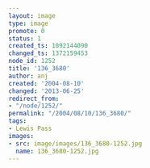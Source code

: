 ```yaml
---
layout: image
type: image
promote: 0
status: 1
created_ts: 1092144090
changed_ts: 1372159453
node_id: 1252
title: '136_3680'
author: anj
created: '2004-08-10'
changed: '2013-06-25'
redirect_from:
- "/node/1252/"
permalink: "/2004/08/10/136_3680/"
tags:
- Lewis Pass
images:
- src: image/images/136_3680-1252.jpg
  name: 136_3680-1252.jpg
---
```


